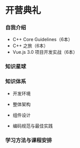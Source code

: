 # 开营典礼



### 自我介绍



* C++ Core Guidelines（6本）
* C++ 之旅（6本）
* Vue.js 3.0 项目开发实战（6本）



### 知识星球



### 知识体系

* 开发环境

* 整体架构

* 组件设计

* 编码规范与最佳实践

  



### 学习方法与课程安排



